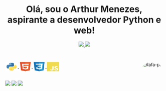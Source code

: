 <div align="center">
<h1>Olá, sou o Arthur Menezes, aspirante a desenvolvedor Python e web!</h1>
</div>

<div align="center">
 <a href="https://github.com/ThuiMenez">
 <img height="180em" src="https://github-readme-stats.vercel.app/api?username=ThuiMenez&show_icons=true&theme=dracula&include_all_commits=true&count_private=true"/>
 <img height="180em" src="https://github-readme-stats.vercel.app/api/top-langs/?username=ThuiMenez&layout=compact&langs_count=7&theme=dracula"/>
</div>

##
  
<div style="display: inline_block"><br>
 <img align="center" alt="Thui-Python" height="30" width="40" src="https://raw.githubusercontent.com/devicons/devicon/master/icons/python/python-original.svg">
 <img align="center" alt="Thui-HTML" height="30" width="40" src="https://raw.githubusercontent.com/devicons/devicon/master/icons/html5/html5-original.svg">
 <img align="center" alt="Thui-CSS" height="30" width="40" src="https://raw.githubusercontent.com/devicons/devicon/master/icons/css3/css3-original.svg">
 <img align="center" alt="Thui-Js" height="30" width="40" src="https://raw.githubusercontent.com/devicons/devicon/master/icons/javascript/javascript-plain.svg">
 <img align="right" alt="Rafa-pic" height="150" style="border-radius:100px;" src="https://cdn.discordapp.com/attachments/947722501541204030/947725023752388608/image.png">
</div>
  
##
 
<div> 
  <a href="https://www.instagram.com/thui._/" target="_blank"><img src="https://img.shields.io/badge/-Instagram-%23E4405F?style=for-the-badge&logo=instagram&logoColor=white" target="_blank"></a>
  <a href = "mailto:arthur.rmenezes0@gmail.com"><img src="https://img.shields.io/badge/-Gmail-%23333?style=for-the-badge&logo=gmail&logoColor=white" target="_blank"></a>
  <a href="https://www.linkedin.com/in/arthur-rmenezes/" target="_blank"><img src="https://img.shields.io/badge/-LinkedIn-%230077B5?style=for-the-badge&logo=linkedin&logoColor=white" target="_blank"></a> 
</div>
